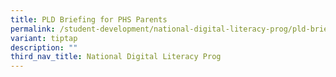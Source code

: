 ```yaml
---
title: PLD Briefing for PHS Parents
permalink: /student-development/national-digital-literacy-prog/pld-briefing-for-phs-parents/
variant: tiptap
description: ""
third_nav_title: National Digital Literacy Prog
---
```

